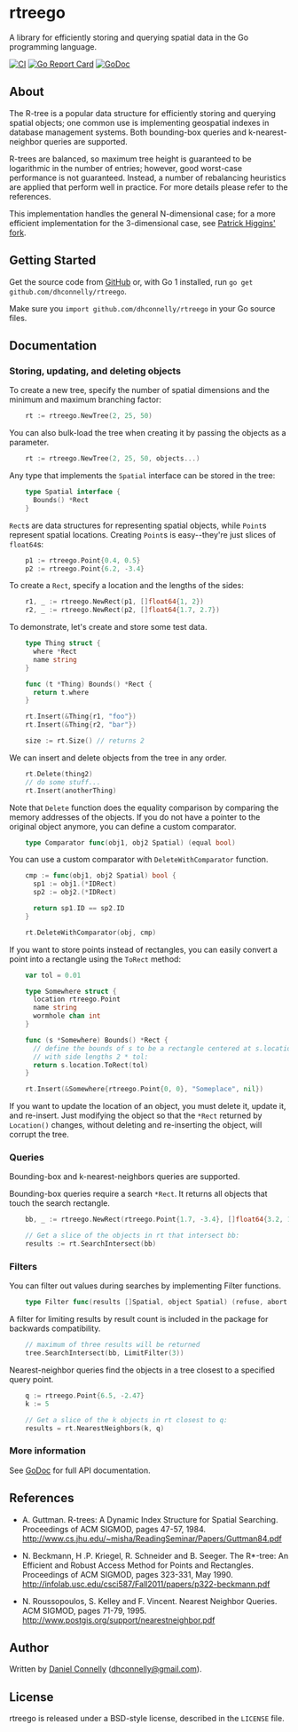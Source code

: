 rtreego
=======

A library for efficiently storing and querying spatial data
in the Go programming language.

[![CI](https://github.com/dhconnelly/rtreego/actions/workflows/go.yml/badge.svg)](https://github.com/dhconnelly/rtreego/actions/workflows/go.yml)
[![Go Report Card](https://goreportcard.com/badge/github.com/dhconnelly/rtreego)](https://goreportcard.com/report/github.com/dhconnelly/rtreego)
[![GoDoc](https://godoc.org/github.com/dhconnelly/rtreego?status.svg)](https://godoc.org/github.com/dhconnelly/rtreego)

About
-----

The R-tree is a popular data structure for efficiently storing and
querying spatial objects; one common use is implementing geospatial
indexes in database management systems. Both bounding-box queries
and k-nearest-neighbor queries are supported.

R-trees are balanced, so maximum tree height is guaranteed to be
logarithmic in the number of entries; however, good worst-case
performance is not guaranteed.  Instead, a number of rebalancing
heuristics are applied that perform well in practice.  For more
details please refer to the references.

This implementation handles the general N-dimensional case; for a more
efficient implementation for the 3-dimensional case, see [Patrick
Higgins' fork](https://github.com/patrick-higgins/rtreego).

Getting Started
---------------

Get the source code from [GitHub](https://github.com/dhconnelly/rtreego) or,
with Go 1 installed, run `go get github.com/dhconnelly/rtreego`.

Make sure you `import github.com/dhconnelly/rtreego` in your Go source files.

Documentation
-------------

### Storing, updating, and deleting objects

To create a new tree, specify the number of spatial dimensions and the minimum
and maximum branching factor:
```Go
    rt := rtreego.NewTree(2, 25, 50)
```
You can also bulk-load the tree when creating it by passing the objects as
a parameter.
```Go
    rt := rtreego.NewTree(2, 25, 50, objects...)
```
Any type that implements the `Spatial` interface can be stored in the tree:
```Go
    type Spatial interface {
      Bounds() *Rect
    }
```
`Rect`s are data structures for representing spatial objects, while `Point`s
represent spatial locations.  Creating `Point`s is easy--they're just slices
of `float64`s:
```Go
    p1 := rtreego.Point{0.4, 0.5}
    p2 := rtreego.Point{6.2, -3.4}
```
To create a `Rect`, specify a location and the lengths of the sides:
```Go
    r1, _ := rtreego.NewRect(p1, []float64{1, 2})
    r2, _ := rtreego.NewRect(p2, []float64{1.7, 2.7})
```
To demonstrate, let's create and store some test data.
```Go
    type Thing struct {
      where *Rect
      name string
    }

    func (t *Thing) Bounds() *Rect {
      return t.where
    }

    rt.Insert(&Thing{r1, "foo"})
    rt.Insert(&Thing{r2, "bar"})

    size := rt.Size() // returns 2
```
We can insert and delete objects from the tree in any order.
```Go
    rt.Delete(thing2)
    // do some stuff...
    rt.Insert(anotherThing)
```
Note that ```Delete``` function does the equality comparison by comparing the
memory addresses of the objects. If you do not have a pointer to the original
object anymore, you can define a custom comparator.
```Go
    type Comparator func(obj1, obj2 Spatial) (equal bool)
```
You can use a custom comparator with ```DeleteWithComparator``` function.
```Go
    cmp := func(obj1, obj2 Spatial) bool {
      sp1 := obj1.(*IDRect)
      sp2 := obj2.(*IDRect)

      return sp1.ID == sp2.ID
    }

    rt.DeleteWithComparator(obj, cmp)
```
If you want to store points instead of rectangles, you can easily convert a
point into a rectangle using the `ToRect` method:
```Go
    var tol = 0.01

    type Somewhere struct {
      location rtreego.Point
      name string
      wormhole chan int
    }

    func (s *Somewhere) Bounds() *Rect {
      // define the bounds of s to be a rectangle centered at s.location
      // with side lengths 2 * tol:
      return s.location.ToRect(tol)
    }

    rt.Insert(&Somewhere{rtreego.Point{0, 0}, "Someplace", nil})
```
If you want to update the location of an object, you must delete it, update it,
and re-insert.  Just modifying the object so that the `*Rect` returned by
`Location()` changes, without deleting and re-inserting the object, will
corrupt the tree.

### Queries

Bounding-box and k-nearest-neighbors queries are supported.

Bounding-box queries require a search `*Rect`. It returns all objects that
touch the search rectangle.
```Go
    bb, _ := rtreego.NewRect(rtreego.Point{1.7, -3.4}, []float64{3.2, 1.9})

    // Get a slice of the objects in rt that intersect bb:
    results := rt.SearchIntersect(bb)
```
### Filters

You can filter out values during searches by implementing Filter functions.
```Go
    type Filter func(results []Spatial, object Spatial) (refuse, abort bool)
```
A filter for limiting results by result count is included in the package for
backwards compatibility.
```Go
    // maximum of three results will be returned
    tree.SearchIntersect(bb, LimitFilter(3))
```
Nearest-neighbor queries find the objects in a tree closest to a specified
query point.
```Go
    q := rtreego.Point{6.5, -2.47}
    k := 5

    // Get a slice of the k objects in rt closest to q:
    results = rt.NearestNeighbors(k, q)
```
### More information

See [GoDoc](http://godoc.org/github.com/dhconnelly/rtreego) for full API
documentation.

References
----------

- A. Guttman.  R-trees: A Dynamic Index Structure for Spatial Searching.
  Proceedings of ACM SIGMOD, pages 47-57, 1984.
  http://www.cs.jhu.edu/~misha/ReadingSeminar/Papers/Guttman84.pdf

- N. Beckmann, H .P. Kriegel, R. Schneider and B. Seeger.  The R*-tree: An
  Efficient and Robust Access Method for Points and Rectangles.  Proceedings
  of ACM SIGMOD, pages 323-331, May 1990.
  http://infolab.usc.edu/csci587/Fall2011/papers/p322-beckmann.pdf

- N. Roussopoulos, S. Kelley and F. Vincent.  Nearest Neighbor Queries.  ACM
  SIGMOD, pages 71-79, 1995.
  http://www.postgis.org/support/nearestneighbor.pdf

Author
------

Written by [Daniel Connelly](http://dhconnelly.com) (<dhconnelly@gmail.com>).

License
-------

rtreego is released under a BSD-style license, described in the `LICENSE`
file.
